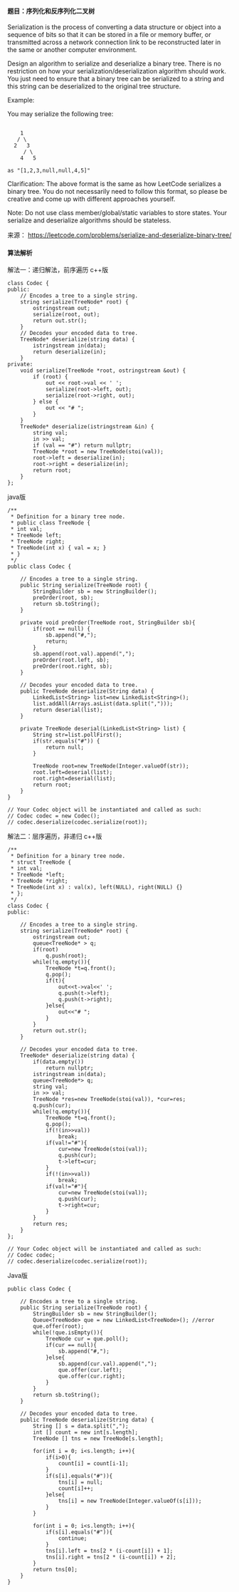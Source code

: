 #### 题目：序列化和反序列化二叉树
Serialization is the process of converting a data structure or object into a sequence of bits so that it can be stored in a file or memory buffer, or transmitted across a network connection link to be reconstructed later in the same or another computer environment.

Design an algorithm to serialize and deserialize a binary tree. There is no restriction on how your serialization/deserialization algorithm should work. You just need to ensure that a binary tree can be serialized to a string and this string can be deserialized to the original tree structure.

Example: 

You may serialize the following tree:
```

    1
   / \
  2   3
     / \
    4   5

as "[1,2,3,null,null,4,5]"
```
Clarification: The above format is the same as how LeetCode serializes a binary tree. You do not necessarily need to follow this format, so please be creative and come up with different approaches yourself.

Note: Do not use class member/global/static variables to store states. Your serialize and deserialize algorithms should be stateless.

来源： https://leetcode.com/problems/serialize-and-deserialize-binary-tree/

#### 算法解析
解法一：递归解法，前序遍历
c++版
```
class Codec {
public:
    // Encodes a tree to a single string.
    string serialize(TreeNode* root) {
        ostringstream out;
        serialize(root, out);
        return out.str();
    }
    // Decodes your encoded data to tree.
    TreeNode* deserialize(string data) {
        istringstream in(data);
        return deserialize(in);
    }
private:
    void serialize(TreeNode *root, ostringstream &out) {
        if (root) {
            out << root->val << ' ';
            serialize(root->left, out);
            serialize(root->right, out);
        } else {
            out << "# ";
        }
    }
    TreeNode* deserialize(istringstream &in) {
        string val;
        in >> val;
        if (val == "#") return nullptr;
        TreeNode *root = new TreeNode(stoi(val));
        root->left = deserialize(in);
        root->right = deserialize(in);
        return root;
    }
};
```
java版
```
/**
 * Definition for a binary tree node.
 * public class TreeNode {
 * int val;
 * TreeNode left;
 * TreeNode right;
 * TreeNode(int x) { val = x; }
 * }
 */
public class Codec {

    // Encodes a tree to a single string.
    public String serialize(TreeNode root) {
        StringBuilder sb = new StringBuilder();
        preOrder(root, sb);
        return sb.toString();
    }

    private void preOrder(TreeNode root, StringBuilder sb){
        if(root == null) {
            sb.append("#,");
            return;
        }
        sb.append(root.val).append(",");
        preOrder(root.left, sb);
        preOrder(root.right, sb);
    }
    
    // Decodes your encoded data to tree.
    public TreeNode deserialize(String data) {
        LinkedList<String> list=new LinkedList<String>();
        list.addAll(Arrays.asList(data.split(",")));
        return deserial(list);
    }
    
    private TreeNode deserial(LinkedList<String> list) {
        String str=list.pollFirst();
        if(str.equals("#")) {
            return null;
        }
        
        TreeNode root=new TreeNode(Integer.valueOf(str));
        root.left=deserial(list);
        root.right=deserial(list);
        return root;
    }
}

// Your Codec object will be instantiated and called as such:
// Codec codec = new Codec();
// codec.deserialize(codec.serialize(root));
```
解法二：层序遍历，非递归
c++版
```
/**
 * Definition for a binary tree node.
 * struct TreeNode {
 * int val;
 * TreeNode *left;
 * TreeNode *right;
 * TreeNode(int x) : val(x), left(NULL), right(NULL) {}
 * };
 */
class Codec {
public:

    // Encodes a tree to a single string.
    string serialize(TreeNode* root) {
        ostringstream out;
        queue<TreeNode* > q;
        if(root)
            q.push(root);
        while(!q.empty()){
            TreeNode *t=q.front();
            q.pop();
            if(t){
                out<<t->val<<' ';
                q.push(t->left);
                q.push(t->right);
            }else{
                out<<"# ";
            }
        }
        return out.str();
    }

    // Decodes your encoded data to tree.
    TreeNode* deserialize(string data) {
        if(data.empty())
            return nullptr;
        istringstream in(data);
        queue<TreeNode*> q;
        string val;
        in >> val;
        TreeNode *res=new TreeNode(stoi(val)), *cur=res;
        q.push(cur);
        while(!q.empty()){
            TreeNode *t=q.front();
            q.pop();
            if(!(in>>val))
                break;
            if(val!="#"){
                cur=new TreeNode(stoi(val));
                q.push(cur);
                t->left=cur;
            }
            if(!(in>>val))
                break;
            if(val!="#"){
                cur=new TreeNode(stoi(val));
                q.push(cur);
                t->right=cur;
            }
        }
        return res;
    }
};

// Your Codec object will be instantiated and called as such:
// Codec codec;
// codec.deserialize(codec.serialize(root));
```
Java版
```
public class Codec {

    // Encodes a tree to a single string.
    public String serialize(TreeNode root) {
        StringBuilder sb = new StringBuilder();
        Queue<TreeNode> que = new LinkedList<TreeNode>(); //error
        que.offer(root);
        while(!que.isEmpty()){
            TreeNode cur = que.poll();
            if(cur == null){
                sb.append("#,");
            }else{
                sb.append(cur.val).append(",");
                que.offer(cur.left);
                que.offer(cur.right);
            }
        }
        return sb.toString();
    }

    // Decodes your encoded data to tree.
    public TreeNode deserialize(String data) {
        String [] s = data.split(",");
        int [] count = new int[s.length];
        TreeNode [] tns = new TreeNode[s.length];
        
        for(int i = 0; i<s.length; i++){
            if(i>0){
                count[i] = count[i-1];
            }
            if(s[i].equals("#")){
                tns[i] = null;
                count[i]++;
            }else{
                tns[i] = new TreeNode(Integer.valueOf(s[i]));
            }
        }
        
        for(int i = 0; i<s.length; i++){
            if(s[i].equals("#")){
                continue;
            }
            tns[i].left = tns[2 * (i-count[i]) + 1];
            tns[i].right = tns[2 * (i-count[i]) + 2];
        }
        return tns[0];
    }
}
```

